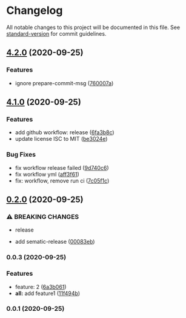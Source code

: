 # Changelog

All notable changes to this project will be documented in this file. See [standard-version](https://github.com/conventional-changelog/standard-version) for commit guidelines.

## [4.2.0](https://github.com/zhangaz1/lerna-release-changelog-demo/compare/v4.1.0...v4.2.0) (2020-09-25)

### Features

- ignore prepare-commit-msg ([760007a](https://github.com/zhangaz1/lerna-release-changelog-demo/commit/760007afcea99f25fc07dbc204f95877c698e255))

## [4.1.0](https://github.com/zhangaz1/lerna-release-changelog-demo/compare/v0.2.0...v4.1.0) (2020-09-25)

### Features

- add github workflow: release ([6fa3b8c](https://github.com/zhangaz1/lerna-release-changelog-demo/commit/6fa3b8c751a107cebc09c3e184512b42d560f0c8))
- update license ISC to MIT ([be3024e](https://github.com/zhangaz1/lerna-release-changelog-demo/commit/be3024ee4da0d252e0f76fd81c427ab9da2a46f0))

### Bug Fixes

- fix workflow release failed ([9d740c6](https://github.com/zhangaz1/lerna-release-changelog-demo/commit/9d740c6a47437b75be6ee7b0023e67d8906cb2b0))
- fix workflow yml ([aff3f61](https://github.com/zhangaz1/lerna-release-changelog-demo/commit/aff3f6131ec2c17df37633a069d8459fccf8687d))
- fix: workflow, remove run ci ([7c05f1c](https://github.com/zhangaz1/lerna-release-changelog-demo/commit/7c05f1c7b6ff69dc9882ba9d5369c6ed63a15820))

## [0.2.0](https://github.com/zhangaz1/lerna-release-changelog-demo/compare/v0.0.3...v0.2.0) (2020-09-25)

### ⚠ BREAKING CHANGES

- release

- add sematic-release ([00083eb](https://github.com/zhangaz1/lerna-release-changelog-demo/commit/00083eb94a3737c9b7350d17288ffc90d2ff4b58))

### 0.0.3 (2020-09-25)

### Features

- feature: 2 ([6a3b061](https://github.com/zhangaz1/lerna-release-changelog-demo/commit/6a3b061fafdd7868f5384484137dd4199f8b3ddc))
- **all:** add feature1 ([11f494b](https://github.com/zhangaz1/lerna-release-changelog-demo/commit/11f494b353d95aba19b54b7f9365cee5505272fa))

### 0.0.1 (2020-09-25)
